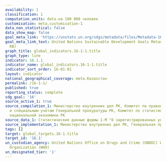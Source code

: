 ```yaml
---
availability: 1
classification: 1
computation_units: data.на 100 000 человек
customisation: meta.customisation-1
data_non_statistical: false
data_show_map: false
goal_meta_link: 'https://unstats.un.org/sdgs/metadata/files/Metadata-16-01-01.pdf '
goal_meta_link_text: United Nations Sustainable Development Goals Metadata (PDF 222
  KB)
graph_title: global_indicators.16-1-1.title
graph_type: line
indicator: 16.1.1
indicator_name: global_indicators.16-1-1.title
indicator_sort_order: 16-01-01
layout: indicator
national_geographical_coverage: meta.Казахстан
permalink: /16-1-1/
published: true
reporting_status: complete
sdg_goal: '16'
source_active_1: true
source_compilation_1: Министерство внутренних дел РК, Комитет по правовой статистике
  и специальным учетам Генеральной прокуратуры РК, Комитет по статистике Министерство
  национальной экономики РК
source_data_1: Статистические данные формы 1-М "О зарегистрированных уголовных правонарушениях"
source_implementation_1: Министерство внутренних дел РК, Генеральная прокуратура РК,
tags: []
target: global_targets.16-1.title
target_id: '16.1'
un_custodian_agency: United Nations Office on Drugs and Crime (UNODC) World Health
  Organization (WHO)
un_designated_tier: '1'
---
```

